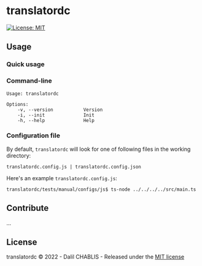  # translatordc



[![License: MIT](https://img.shields.io/badge/License-MIT-yellow.svg)](https://github.com/dalil01/translatordc/blob/main/LICENSE)

## Usage

### Quick usage

### Command-line

```
Usage: translatordc

Options:
    -v, --version           Version
    -i, --init              Init
    -h, --help              Help
```

### Configuration file

By  default, `translatordc` will look for one of following files in the working directory:

```
translatordc.config.js | translatordc.config.json
```

Here's an example `translatordc.config.js`:

```
translatordc/tests/manual/configs/js$ ts-node ../../../../src/main.ts 
```

## Contribute

...

## License

translatordc &copy; 2022 - Dalil CHABLIS - Released under the [MIT license](https://github.com/tancredi/translatordc/blob/master/LICENSE)